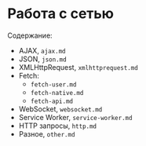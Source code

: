 # Работа с сетью

Содержание:
- AJAX, `ajax.md`
- JSON, `json.md`
- XMLHttpRequest, `xmlhttprequest.md`
- Fetch:
  - `fetch-user.md`
  - `fetch-native.md`
  - `fetch-api.md`
- WebSocket, `websocket.md`
- Service Worker, `service-worker.md`
- HTTP запросы, `http.md`
- Разное, `other.md`